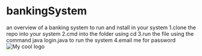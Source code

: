 # bankingSystem
an overview of a banking system
to run and nstall in your system 
  1.clone the repo into your system
  2.cmd into the folder using cd
  3.run the file using the command java login.java to run the system
  4.email me for password
  <img src="/docs/logo.png" alt="My cool logo"/>
